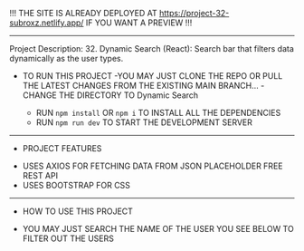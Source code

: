 !!!
THE SITE IS ALREADY DEPLOYED AT https://project-32-subroxz.netlify.app/ IF YOU WANT A PREVIEW
!!!

---

Project Description: 32. Dynamic Search (React): Search bar that filters data dynamically as the user types.

- TO RUN THIS PROJECT
  -YOU MAY JUST CLONE THE REPO OR PULL THE LATEST CHANGES FROM THE EXISTING MAIN BRANCH...
  -CHANGE THE DIRECTORY TO Dynamic Search

  - RUN `npm install` OR `npm i` TO INSTALL ALL THE DEPENDENCIES
  - RUN `npm run dev` TO START THE DEVELOPMENT SERVER

---

- PROJECT FEATURES

* USES AXIOS FOR FETCHING DATA FROM JSON PLACEHOLDER FREE REST API
* USES BOOTSTRAP FOR CSS

---

- HOW TO USE THIS PROJECT

* YOU MAY JUST SEARCH THE NAME OF THE USER YOU SEE BELOW TO FILTER OUT THE USERS
